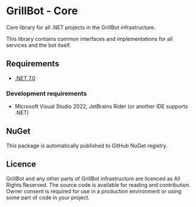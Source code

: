 # GrillBot - Core

Core library for all .NET projects in the GrillBot infrastructure.

This library contains common interfaces and implementations for all services and the bot itself.

## Requirements

- [.NET 7.0](https://dotnet.microsoft.com/en-us/download/dotnet/7.0)

### Development requirements

- Microsoft Visual Studio 2022, JetBrains Rider (or another IDE supports .NET)

## NuGet

This package is automatically published to GitHub NuGet registry.

## Licence

GrillBot and any other parts of GrillBot infrastructure are licenced as All Rights Reserved. The source code is available for reading and contribution. Owner consent is required for use in a production environment or using some part of code in your project.
